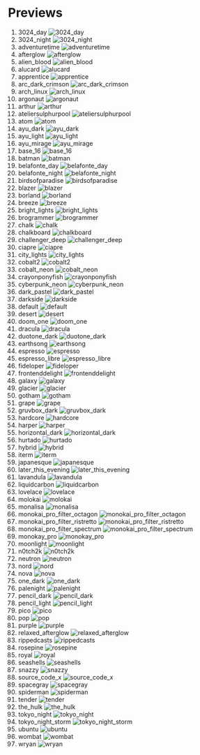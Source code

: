 # Previews

1. 3024_day ![3024_day](./Previews/3024_day.jpg)
2. 3024_night ![3024_night](./Previews/3024_night.jpg)
3. adventuretime ![adventuretime](./Previews/adventuretime.jpg)
4. afterglow ![afterglow](./Previews/afterglow.jpg)
5. alien_blood ![alien_blood](./Previews/alien_blood.jpg)
6. alucard ![alucard](./Previews/alucard.jpg)
7. apprentice ![apprentice](./Previews/apprentice.jpg)
8. arc_dark_crimson ![arc_dark_crimson](./Previews/arc_dark_crimson.jpg)
9. arch_linux ![arch_linux](./Previews/arch_linux.jpg)
10. argonaut ![argonaut](./Previews/argonaut.jpg)
11. arthur ![arthur](./Previews/arthur.jpg)
12. ateliersulphurpool ![ateliersulphurpool](./Previews/ateliersulphurpool.jpg)
13. atom ![atom](./Previews/atom.jpg)
14. ayu_dark ![ayu_dark](./Previews/ayu_dark.jpg)
15. ayu_light ![ayu_light](./Previews/ayu_light.jpg)
16. ayu_mirage ![ayu_mirage](./Previews/ayu_mirage.jpg)
17. base_16 ![base_16](./Previews/base_16.jpg)
18. batman ![batman](./Previews/batman.jpg)
19. belafonte_day ![belafonte_day](./Previews/belafonte_day.jpg)
20. belafonte_night ![belafonte_night](./Previews/belafonte_night.jpg)
21. birdsofparadise ![birdsofparadise](./Previews/birdsofparadise.jpg)
22. blazer ![blazer](./Previews/blazer.jpg)
23. borland ![borland](./Previews/borland.jpg)
24. breeze ![breeze](./Previews/breeze.jpg)
25. bright_lights ![bright_lights](./Previews/bright_lights.jpg)
26. brogrammer ![brogrammer](./Previews/brogrammer.jpg)
27. chalk ![chalk](./Previews/chalk.jpg)
28. chalkboard ![chalkboard](./Previews/chalkboard.jpg)
29. challenger_deep ![challenger_deep](./Previews/challenger_deep.jpg)
30. ciapre ![ciapre](./Previews/ciapre.jpg)
31. city_lights ![city_lights](./Previews/city_lights.jpg)
32. cobalt2 ![cobalt2](./Previews/cobalt2.jpg)
33. cobalt_neon ![cobalt_neon](./Previews/cobalt_neon.jpg)
34. crayonponyfish ![crayonponyfish](./Previews/crayonponyfish.jpg)
35. cyberpunk_neon ![cyberpunk_neon](./Previews/cyberpunk_neon.jpg)
36. dark_pastel ![dark_pastel](./Previews/dark_pastel.jpg)
37. darkside ![darkside](./Previews/darkside.jpg)
38. default ![default](./Previews/default.jpg)
39. desert ![desert](./Previews/desert.jpg)
40. doom_one ![doom_one](./Previews/doom_one.jpg)
41. dracula ![dracula](./Previews/dracula.jpg)
42. duotone_dark ![duotone_dark](./Previews/duotone_dark.jpg)
43. earthsong ![earthsong](./Previews/earthsong.jpg)
44. espresso ![espresso](./Previews/espresso.jpg)
45. espresso_libre ![espresso_libre](./Previews/espresso_libre.jpg)
46. fideloper ![fideloper](./Previews/fideloper.jpg)
47. frontenddelight ![frontenddelight](./Previews/frontenddelight.jpg)
48. galaxy ![galaxy](./Previews/galaxy.jpg)
49. glacier ![glacier](./Previews/glacier.jpg)
50. gotham ![gotham](./Previews/gotham.jpg)
51. grape ![grape](./Previews/grape.jpg)
52. gruvbox_dark ![gruvbox_dark](./Previews/gruvbox_dark.jpg)
53. hardcore ![hardcore](./Previews/hardcore.jpg)
54. harper ![harper](./Previews/harper.jpg)
55. horizontal_dark ![horizontal_dark](./Previews/horizontal_dark.jpg)
56. hurtado ![hurtado](./Previews/hurtado.jpg)
57. hybrid ![hybrid](./Previews/hybrid.jpg)
58. iterm ![iterm](./Previews/iterm.jpg)
59. japanesque ![japanesque](./Previews/japanesque.jpg)
60. later_this_evening ![later_this_evening](./Previews/later_this_evening.jpg)
61. lavandula ![lavandula](./Previews/lavandula.jpg)
62. liquidcarbon ![liquidcarbon](./Previews/liquidcarbon.jpg)
63. lovelace ![lovelace](./Previews/lovelace.jpg)
64. molokai ![molokai](./Previews/molokai.jpg)
65. monalisa ![monalisa](./Previews/monalisa.jpg)
66. monokai_pro_filter_octagon ![monokai_pro_filter_octagon](./Previews/monokai_pro_filter_octagon.jpg)
67. monokai_pro_filter_ristretto ![monokai_pro_filter_ristretto](./Previews/monokai_pro_filter_ristretto.jpg)
68. monokai_pro_filter_spectrum ![monokai_pro_filter_spectrum](./Previews/monokai_pro_filter_spectrum.jpg)
69. monokay_pro ![monokay_pro](./Previews/monokay_pro.jpg)
70. moonlight ![moonlight](./Previews/moonlight.jpg)
71. n0tch2k ![n0tch2k](./Previews/n0tch2k.jpg)
72. neutron ![neutron](./Previews/neutron.jpg)
73. nord ![nord](./Previews/nord.jpg)
74. nova ![nova](./Previews/nova.jpg)
75. one_dark ![one_dark](./Previews/one_dark.jpg)
76. palenight ![palenight](./Previews/palenight.jpg)
77. pencil_dark ![pencil_dark](./Previews/pencil_dark.jpg)
78. pencil_light ![pencil_light](./Previews/pencil_light.jpg)
79. pico ![pico](./Previews/pico.jpg)
80. pop ![pop](./Previews/pop.jpg)
81. purple ![purple](./Previews/purple.jpg)
82. relaxed_afterglow ![relaxed_afterglow](./Previews/relaxed_afterglow.jpg)
83. rippedcasts ![rippedcasts](./Previews/rippedcasts.jpg)
84. rosepine ![rosepine](./Previews/rosepine.jpg)
85. royal ![royal](./Previews/royal.jpg)
86. seashells ![seashells](./Previews/seashells.jpg)
87. snazzy ![snazzy](./Previews/snazzy.jpg)
88. source_code_x ![source_code_x](./Previews/source_code_x.jpg)
89. spacegray ![spacegray](./Previews/spacegray.jpg)
90. spiderman ![spiderman](./Previews/spiderman.jpg)
91. tender ![tender](./Previews/tender.jpg)
92. the_hulk ![the_hulk](./Previews/the_hulk.jpg)
93. tokyo_night ![tokyo_night](./Previews/tokyo_night.jpg)
94. tokyo_night_storm ![tokyo_night_storm](./Previews/tokyo_night_storm.jpg)
95. ubuntu ![ubuntu](./Previews/ubuntu.jpg)
96. wombat ![wombat](./Previews/wombat.jpg)
97. wryan ![wryan](./Previews/wryan.jpg)
